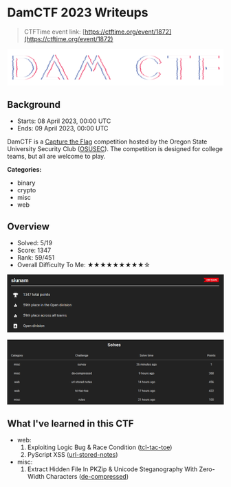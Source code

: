 # DamCTF 2023 Writeups

> CTFTime event link: [https://ctftime.org/event/1872](https://ctftime.org/event/1872)

![](https://github.com/siunam321/CTF-Writeups/blob/main/DamCTF-2023/images/banner.png)

## Background

- Starts: 08 April 2023, 00:00 UTC
- Ends: 09 April 2023, 00:00 UTC

DamCTF is a [Capture the Flag](https://ctftime.org/ctf-wtf/) competition hosted by the Oregon State University Security Club ([OSUSEC](https://www.osusec.org/)). The competition is designed for college teams, but all are welcome to play. 

**Categories:**

- binary
- crypto
- misc
- web

## Overview

- Solved: 5/19
- Score: 1347
- Rank: 59/451
- Overall Difficulty To Me: ★★★★★★★★★☆

![](https://github.com/siunam321/CTF-Writeups/blob/main/DamCTF-2023/images/score.png)

![](https://github.com/siunam321/CTF-Writeups/blob/main/DamCTF-2023/images/solves.png)

## What I've learned in this CTF

- web:
    1. Exploiting Logic Bug & Race Condition ([tcl-tac-toe](https://github.com/siunam321/CTF-Writeups/blob/main/DamCTF-2023/web/tcl-tac-toe/README.md))
    2. PyScript XSS ([url-stored-notes](https://github.com/siunam321/CTF-Writeups/blob/main/DamCTF-2023/web/url-stored-notes/README.md))
- misc:
    1. Extract Hidden File In PKZip & Unicode Steganography With Zero-Width Characters ([de-compressed](https://github.com/siunam321/CTF-Writeups/blob/main/DamCTF-2023/misc/de-compressed/README.md))